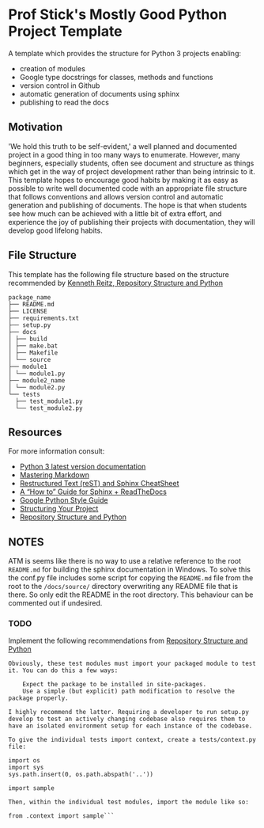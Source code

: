 # Prof Stick's Mostly Good Python Project Template

A template which provides the structure for Python 3 projects enabling:
* creation of modules
* Google type docstrings for classes, methods and functions
* version control in Github
* automatic generation of documents using sphinx
* publishing to read the docs

## Motivation
'We hold this truth to be self-evident,' a well planned and documented project in a good thing in too many ways to enumerate. However, many beginners, especially students, often see document and structure as things which get in the way of project development rather than being intrinsic to it. This template hopes to encourage good habits by making it as easy as possible to write well documented code with an appropriate file structure that follows conventions and allows version control and automatic generation and publishing of documents. The hope is that when students see how much can be achieved with a little bit of extra effort, and experience the joy of publishing their projects with documentation, they will develop good lifelong habits.

## File Structure
This template has the following file structure based on the structure recommended by [Kenneth Reitz, Repository Structure and Python](https://kenreitz.org/essays/repository-structure-and-python)

```text
package_name
├── README.md
├── LICENSE
├── requirements.txt
├── setup.py
├── docs
│ ├── build
│ ├── make.bat
│ ├── Makefile
│ └── source
├── module1
│ └── module1.py
├── module2_name
│ └── module2.py
└── tests
  ├── test_module1.py
  └── test_module2.py
```

## Resources
For more information consult:
* [Python 3 latest version documentation](https://docs.python.org/3/)
* [Mastering Markdown](https://guides.github.com/features/mastering-markdown/)
* [Restructured Text (reST) and Sphinx CheatSheet](https://thomas-cokelaer.info/tutorials/sphinx/rest_syntax.html)
* [A “How to” Guide for Sphinx + ReadTheDocs](https://sphinx-rtd-tutorial.readthedocs.io/en/latest/index.html)
* [Google Python Style Guide](http://google.github.io/styleguide/pyguide.html)
* [Structuring Your Project](https://docs.python-guide.org/writing/structure/)
* [Repository Structure and Python](https://kenreitz.org/essays/repository-structure-and-python)


## NOTES
ATM is seems like there is no way to use a relative reference to the root `README.md` for building the sphinx documentation in Windows. To solve this the conf.py file includes some script for copying the `README.md` file from the root to the `/docs/source/` directory overwriting any README file that is there. So only edit the README in the root directory. This behaviour can be commented out if undesired.

### TODO

Implement the following recommendations from [Repository Structure and Python](https://kenreitz.org/essays/repository-structure-and-python)

```text
Obviously, these test modules must import your packaged module to test it. You can do this a few ways:

    Expect the package to be installed in site-packages.
    Use a simple (but explicit) path modification to resolve the package properly.

I highly recommend the latter. Requiring a developer to run setup.py develop to test an actively changing codebase also requires them to have an isolated environment setup for each instance of the codebase.

To give the individual tests import context, create a tests/context.py file:

import os
import sys
sys.path.insert(0, os.path.abspath('..'))

import sample

Then, within the individual test modules, import the module like so:

from .context import sample```
